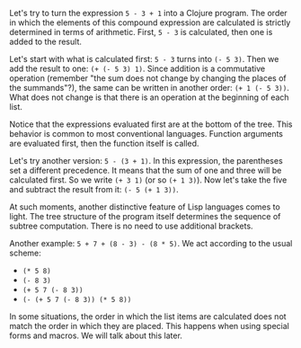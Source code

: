 Let's try to turn the expression `5 - 3 + 1` into a Clojure program. The order in which the elements of this compound expression are calculated is strictly determined in terms of arithmetic. First, `5 - 3` is calculated, then one is added to the result.

Let's start with what is calculated first: `5 - 3` turns into `(- 5 3)`. Then we add the result to one: `(+ (- 5 3) 1)`. Since addition is a commutative operation (remember "the sum does not change by changing the places of the summands"?), the same can be written in another order: `(+ 1 (- 5 3))`. What does not change is that there is an operation at the beginning of each list.

Notice that the expressions evaluated first are at the bottom of the tree. This behavior is common to most conventional languages. Function arguments are evaluated first, then the function itself is called.

Let's try another version: `5 - (3 + 1)`. In this expression, the parentheses set a different precedence. It means that the sum of one and three will be calculated first. So we write `(+ 3 1)` (or so `(+ 1 3)`). Now let's take the five and subtract the result from it: `(- 5 (+ 1 3))`.

At such moments, another distinctive feature of Lisp languages comes to light. The tree structure of the program itself determines the sequence of subtree computation. There is no need to use additional brackets.

Another example: `5 + 7 + (8 - 3) - (8 * 5)`. We act according to the usual scheme:
* `(* 5 8)`
* `(- 8 3)`
* `(+ 5 7 (- 8 3))`
* `(- (+ 5 7 (- 8 3)) (* 5 8))`

In some situations, the order in which the list items are calculated does not match the order in which they are placed. This happens when using special forms and macros. We will talk about this later.
